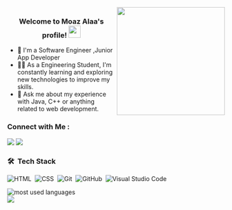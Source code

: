 
<img width="250" align="right" src="https://c.tenor.com/_DOBjnGspYAAAAAM/code-coding.gif">

<h3 align="center">
  Welcome to Moaz Alaa's profile!
  <img src="https://media.giphy.com/media/hvRJCLFzcasrR4ia7z/giphy.gif" width="28">
</h3>

<!-- Typing SVG by DenverCoder1 - https://github.com/DenverCoder1/readme-typing-svg -->


- 🏢 I'm a Software Engineer ,Junior App Developer
- 👨‍💻 As a Engineering Student, I'm constantly learning and exploring new technologies to improve my skills.
- 💬 Ask me about my experience with Java, C++ or anything related to web development.




### Connect with Me :

<a href="(https://www.linkedin.com/in/moaaz-barougy-6bb70224b/)" target="_blank"><img src="https://img.shields.io/badge/-Moaaz%20alaa-0077B5?style=for-the-badge&logo=Linkedin&logoColor=white"/></a>
<a href="https://t.me/https://t.me/mo3azalaa" target="_blank"><img src="https://img.shields.io/badge/-Moaaz%20alaa-0077B5?style=for-the-badge&logo=Telegram&logoColor=white"/></a>
### 🛠 &nbsp;Tech Stack


![HTML](https://img.shields.io/badge/-HTML-05122A?style=flat&logo=HTML5)&nbsp;
![CSS](https://img.shields.io/badge/-CSS-05122A?style=flat&logo=CSS3&logoColor=1572B6)&nbsp;
![Git](https://img.shields.io/badge/-Git-05122A?style=flat&logo=git)&nbsp;
![GitHub](https://img.shields.io/badge/-GitHub-05122A?style=flat&logo=github)&nbsp;
![Visual Studio Code](https://img.shields.io/badge/-Visual%20Studio%20Code-05122A?style=flat&logo=visual-studio-code&logoColor=007ACC)&nbsp;





<img align="left" src="https://github-readme-stats.vercel.app/api/top-langs?username=yousefdergham&show_icons=true&locale=en&layout=compact&theme=radical" alt="most used languages" />
<br>
<a href="https://komarev.com/ghpvc/?username=yousefdergham&style=for-the-badge">
    <img src="https://komarev.com/ghpvc/?username=yousefdergham&style=for-the-badge">
</a>
